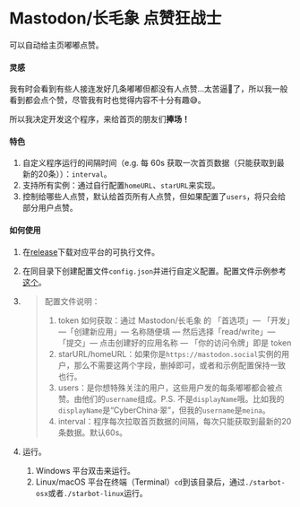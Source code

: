 # Mastodon/长毛象 点赞狂战士

可以自动给主页嘟嘟点赞。



#### 灵感

我有时会看到有些人接连发好几条嘟嘟但都没有人点赞...太苦逼🥺了，所以我一般看到都会点个赞，尽管我有时也觉得内容不十分有趣:sweat_smile:。

所以我决定开发这个程序，来给首页的朋友们**捧场！**



#### 特色

1. 自定义程序运行的间隔时间（e.g. 每 60s 获取一次首页数据（只能获取到最新的20条））：`interval`。
2. 支持所有实例：通过自行配置`homeURL`、`starURL`来实现。
3. 控制给哪些人点赞，默认给首页所有人点赞，但如果配置了`users`，将只会给部分用户点赞。



#### 如何使用

1. 在[release]()下载对应平台的可执行文件。

2. 在同目录下创建配置文件`config.json`并进行自定义配置。配置文件示例参考[这个]()。

3. > 配置文件说明：
   >
   > 1. token 如何获取：通过 Mastodon/长毛象 的 「首选项」— 「开发」—「创建新应用」— 名称随便填 — 然后选择「read/write」— 「提交」— 点击创建好的应用名称 — 「你的访问令牌」即是 token
   > 2. starURL/homeURL：如果你是`https://mastodon.social`实例的用户，那么不需要这两个字段，删掉即可，或者和示例配置保持一致也行。
   > 3. users：是你想特殊关注的用户，这些用户发的每条嘟嘟都会被点赞。由他们的`username`组成。P.S. 不是`displayName`哦。比如我的`displayName`是“CyberChina‧翠”，但我的`username`是`meina`。
   > 4. interval：程序每次拉取首页数据的间隔，每次只能获取到最新的20条数据。默认60s。

4. 运行。

   1. Windows 平台双击来运行。
   2. Linux/macOS 平台在终端（Terminal）`cd`到该目录后，通过`./starbot-osx`或者`./starbot-linux`运行。
